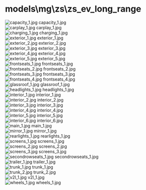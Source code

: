 <h1>models\mg\zs\zs_ev_long_range</h1>
<div class="container text-center">
<div class="row">
<div class="col col-lg-2 col-6">
<img src="https://media.evkx.net/multimedia/models/mg/zs/zs_ev_long_range/capacity_1_xst.jpg" class="img-thumbnail" alt="capacity_1.jpg">
capacity_1.jpg
</div>
<div class="col col-lg-2 col-6">
<img src="https://media.evkx.net/multimedia/models/mg/zs/zs_ev_long_range/carplay_1_xst.jpg" class="img-thumbnail" alt="carplay_1.jpg">
carplay_1.jpg
</div>
<div class="col col-lg-2 col-6">
<img src="https://media.evkx.net/multimedia/models/mg/zs/zs_ev_long_range/charging_1_xst.jpg" class="img-thumbnail" alt="charging_1.jpg">
charging_1.jpg
</div>
<div class="col col-lg-2 col-6">
<img src="https://media.evkx.net/multimedia/models/mg/zs/zs_ev_long_range/exterior_1_xst.jpg" class="img-thumbnail" alt="exterior_1.jpg">
exterior_1.jpg
</div>
<div class="col col-lg-2 col-6">
<img src="https://media.evkx.net/multimedia/models/mg/zs/zs_ev_long_range/exterior_2_xst.jpg" class="img-thumbnail" alt="exterior_2.jpg">
exterior_2.jpg
</div>
<div class="col col-lg-2 col-6">
<img src="https://media.evkx.net/multimedia/models/mg/zs/zs_ev_long_range/exterior_3_xst.jpg" class="img-thumbnail" alt="exterior_3.jpg">
exterior_3.jpg
</div>
<div class="col col-lg-2 col-6">
<img src="https://media.evkx.net/multimedia/models/mg/zs/zs_ev_long_range/exterior_4_xst.jpg" class="img-thumbnail" alt="exterior_4.jpg">
exterior_4.jpg
</div>
<div class="col col-lg-2 col-6">
<img src="https://media.evkx.net/multimedia/models/mg/zs/zs_ev_long_range/exterior_5_xst.jpg" class="img-thumbnail" alt="exterior_5.jpg">
exterior_5.jpg
</div>
<div class="col col-lg-2 col-6">
<img src="https://media.evkx.net/multimedia/models/mg/zs/zs_ev_long_range/frontseats_1_xst.jpg" class="img-thumbnail" alt="frontseats_1.jpg">
frontseats_1.jpg
</div>
<div class="col col-lg-2 col-6">
<img src="https://media.evkx.net/multimedia/models/mg/zs/zs_ev_long_range/frontseats_2_xst.jpg" class="img-thumbnail" alt="frontseats_2.jpg">
frontseats_2.jpg
</div>
<div class="col col-lg-2 col-6">
<img src="https://media.evkx.net/multimedia/models/mg/zs/zs_ev_long_range/frontseats_3_xst.jpg" class="img-thumbnail" alt="frontseats_3.jpg">
frontseats_3.jpg
</div>
<div class="col col-lg-2 col-6">
<img src="https://media.evkx.net/multimedia/models/mg/zs/zs_ev_long_range/frontseats_4_xst.jpg" class="img-thumbnail" alt="frontseats_4.jpg">
frontseats_4.jpg
</div>
<div class="col col-lg-2 col-6">
<img src="https://media.evkx.net/multimedia/models/mg/zs/zs_ev_long_range/glassroof_1_xst.jpg" class="img-thumbnail" alt="glassroof_1.jpg">
glassroof_1.jpg
</div>
<div class="col col-lg-2 col-6">
<img src="https://media.evkx.net/multimedia/models/mg/zs/zs_ev_long_range/headlights_1_xst.jpg" class="img-thumbnail" alt="headlights_1.jpg">
headlights_1.jpg
</div>
<div class="col col-lg-2 col-6">
<img src="https://media.evkx.net/multimedia/models/mg/zs/zs_ev_long_range/interior_1_xst.jpg" class="img-thumbnail" alt="interior_1.jpg">
interior_1.jpg
</div>
<div class="col col-lg-2 col-6">
<img src="https://media.evkx.net/multimedia/models/mg/zs/zs_ev_long_range/interior_2_xst.jpg" class="img-thumbnail" alt="interior_2.jpg">
interior_2.jpg
</div>
<div class="col col-lg-2 col-6">
<img src="https://media.evkx.net/multimedia/models/mg/zs/zs_ev_long_range/interior_3_xst.jpg" class="img-thumbnail" alt="interior_3.jpg">
interior_3.jpg
</div>
<div class="col col-lg-2 col-6">
<img src="https://media.evkx.net/multimedia/models/mg/zs/zs_ev_long_range/interior_4_xst.jpg" class="img-thumbnail" alt="interior_4.jpg">
interior_4.jpg
</div>
<div class="col col-lg-2 col-6">
<img src="https://media.evkx.net/multimedia/models/mg/zs/zs_ev_long_range/interior_5_xst.jpg" class="img-thumbnail" alt="interior_5.jpg">
interior_5.jpg
</div>
<div class="col col-lg-2 col-6">
<img src="https://media.evkx.net/multimedia/models/mg/zs/zs_ev_long_range/interior_6_xst.jpg" class="img-thumbnail" alt="interior_6.jpg">
interior_6.jpg
</div>
<div class="col col-lg-2 col-6">
<img src="https://media.evkx.net/multimedia/models/mg/zs/zs_ev_long_range/main_1_xst.jpg" class="img-thumbnail" alt="main_1.jpg">
main_1.jpg
</div>
<div class="col col-lg-2 col-6">
<img src="https://media.evkx.net/multimedia/models/mg/zs/zs_ev_long_range/mirror_1_xst.jpg" class="img-thumbnail" alt="mirror_1.jpg">
mirror_1.jpg
</div>
<div class="col col-lg-2 col-6">
<img src="https://media.evkx.net/multimedia/models/mg/zs/zs_ev_long_range/rearlights_1_xst.jpg" class="img-thumbnail" alt="rearlights_1.jpg">
rearlights_1.jpg
</div>
<div class="col col-lg-2 col-6">
<img src="https://media.evkx.net/multimedia/models/mg/zs/zs_ev_long_range/screens_1_xst.jpg" class="img-thumbnail" alt="screens_1.jpg">
screens_1.jpg
</div>
<div class="col col-lg-2 col-6">
<img src="https://media.evkx.net/multimedia/models/mg/zs/zs_ev_long_range/screens_2_xst.jpg" class="img-thumbnail" alt="screens_2.jpg">
screens_2.jpg
</div>
<div class="col col-lg-2 col-6">
<img src="https://media.evkx.net/multimedia/models/mg/zs/zs_ev_long_range/screens_3_xst.jpg" class="img-thumbnail" alt="screens_3.jpg">
screens_3.jpg
</div>
<div class="col col-lg-2 col-6">
<img src="https://media.evkx.net/multimedia/models/mg/zs/zs_ev_long_range/secondrowseats_1_xst.jpg" class="img-thumbnail" alt="secondrowseats_1.jpg">
secondrowseats_1.jpg
</div>
<div class="col col-lg-2 col-6">
<img src="https://media.evkx.net/multimedia/models/mg/zs/zs_ev_long_range/trailer_1_xst.jpg" class="img-thumbnail" alt="trailer_1.jpg">
trailer_1.jpg
</div>
<div class="col col-lg-2 col-6">
<img src="https://media.evkx.net/multimedia/models/mg/zs/zs_ev_long_range/trunk_1_xst.jpg" class="img-thumbnail" alt="trunk_1.jpg">
trunk_1.jpg
</div>
<div class="col col-lg-2 col-6">
<img src="https://media.evkx.net/multimedia/models/mg/zs/zs_ev_long_range/trunk_2_xst.jpg" class="img-thumbnail" alt="trunk_2.jpg">
trunk_2.jpg
</div>
<div class="col col-lg-2 col-6">
<img src="https://media.evkx.net/multimedia/models/mg/zs/zs_ev_long_range/v2l_1_xst.jpg" class="img-thumbnail" alt="v2l_1.jpg">
v2l_1.jpg
</div>
<div class="col col-lg-2 col-6">
<img src="https://media.evkx.net/multimedia/models/mg/zs/zs_ev_long_range/wheels_1_xst.jpg" class="img-thumbnail" alt="wheels_1.jpg">
wheels_1.jpg
</div>
</div>
</div>
